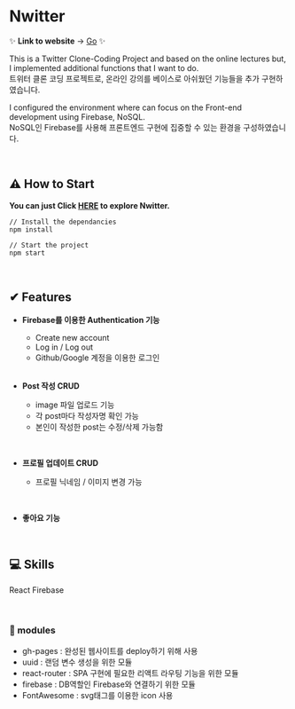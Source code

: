 # Nwitter

✨ **Link to website** -> [Go](https://sohyeon00.github.io/nwitter) ✨

This is a Twitter Clone-Coding Project and based on the online lectures but, I implemented additional functions that I want to do.  
트위터 클론 코딩 프로젝트로, 온라인 강의를 베이스로 아쉬웠던 기능들을 추가 구현하였습니다.

I configured the environment where can focus on the Front-end development using Firebase, NoSQL.  
NoSQL인 Firebase를 사용해 프론트엔드 구현에 집중할 수 있는 환경을 구성하였습니다.

<br/>

## ⚠ How to Start

**You can just Click [HERE](https://sohyeon00.github.io/nwitter) to explore Nwitter.**

```
// Install the dependancies
npm install
``` 

```
// Start the project
npm start
```
<br/>

## ✔ Features

* **Firebase를 이용한 Authentication 기능**

  - Create new account
  - Log in / Log out 
  - Github/Google 계정을 이용한 로그인
  <br/>
  
* **Post 작성 CRUD**

  - image 파일 업로드 기능
  - 각 post마다 작성자명 확인 가능
  - 본인이 작성한 post는 수정/삭제 가능함
<br/>

* **프로필 업데이트 CRUD**

  - 프로필 닉네임 / 이미지 변경 가능
<br/>

* **좋아요 기능**

<br/>

## 💻 Skills
React
Firebase

<br/>

### 🚸 modules

* gh-pages : 완성된 웹사이트를 deploy하기 위해 사용
* uuid : 랜덤 변수 생성을 위한 모듈
* react-router : SPA 구현에 필요한 리액트 라우팅 기능을 위한 모듈
* firebase : DB역할인 Firebase와 연결하기 위한 모듈
* FontAwesome : svg태그를 이용한 icon 사용

